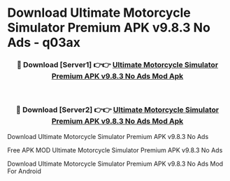 # Download Ultimate Motorcycle Simulator Premium APK v9.8.3 No Ads - q03ax



<div align="center">
<h3>🔴 Download [Server1] 👉👉 <a href="https://momento.my/?title=Ultimate_Motorcycle_Simulator_Premium_APK_v9.8.3_No_Ads">Ultimate Motorcycle Simulator Premium APK v9.8.3 No Ads Mod Apk</a></h3><br>

<h3>🔴 Download [Server2] 👉👉 <a href="https://momento.my/?title=Ultimate_Motorcycle_Simulator_Premium_APK_v9.8.3_No_Ads">Ultimate Motorcycle Simulator Premium APK v9.8.3 No Ads Mod Apk</a></h3>
</div>



Download Ultimate Motorcycle Simulator Premium APK v9.8.3 No Ads 

Free APK MOD Ultimate Motorcycle Simulator Premium APK v9.8.3 No Ads 

Download Ultimate Motorcycle Simulator Premium APK v9.8.3 No Ads Mod For Android
